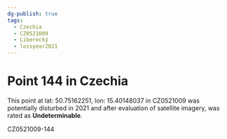 ```yaml
---
dg-publish: true
tags:
  - Czechia
  - CZ0521009
  - Liberecký
  - lossyear2021
---
```


# Point 144 in Czechia

This point at lat: 50.75162251, lon: 15.40148037 in CZ0521009 was potentially disturbed in 2021 and after evaluation of satellite imagery, was rated as **Undeterminable**.



CZ0521009-144